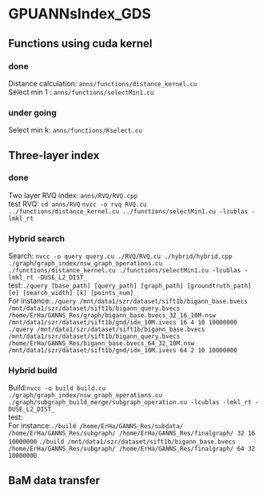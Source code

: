 # GPUANNsIndex_GDS

## Functions using cuda kernel  
### done
Distance calculation: `anns/functions/distance_kernel.cu`  
Select min 1 : `anns/functions/selectMin1.cu`  
  
### under going
Select min k: `anns/functions/Kselect.cu`  

## Three-layer index
### done
Two layer RVQ index: `anns/RVQ/RVQ.cpp`  
test RVQ: `cd anns/RVQ` `nvcc -o rvq RVQ.cu ../functions/distance_kernel.cu ../functions/selectMin1.cu -lcublas -lmkl_rt`  
  
### Hybrid search
Search: `nvcc -o query query.cu ./RVQ/RVQ.cu ./hybrid/hybrid.cpp ./graph/graph_index/nsw_graph_operations.cu ./functions/distance_kernel.cu ./functions/selectMin1.cu -lcublas -lmkl_rt -DUSE_L2_DIST_`  
test:`./query [base_path] [query_path] [graph_path] [groundtruth_path] [e] [search_width] [k] [points_num]`  
For instance:`./query /mnt/data1/szr/dataset/sift1b/bigann_base.bvecs /mnt/data1/szr/dataset/sift1b/bigann_query.bvecs /home/ErHa/GANNS_Res/graph/bigann_base.bvecs_32_16_10M.nsw /mnt/data1/szr/dataset/sift1b/gnd/idx_10M.ivecs 16 4 10 10000000`
`./query /mnt/data1/szr/dataset/sift1b/bigann_base.bvecs /mnt/data1/szr/dataset/sift1b/bigann_query.bvecs /home/ErHa/GANNS_Res/bigann_base.bvecs_64_32_10M.nsw /mnt/data1/szr/dataset/sift1b/gnd/idx_10M.ivecs 64 2 10 10000000`   
### Hybrid build
Build:`nvcc -o build build.cu ./graph/graph_index/nsw_graph_operations.cu ./graph/subgraph_build_merge/subgraph_operation.cu -lcublas -lmkl_rt -DUSE_L2_DIST_`  
test:` `    
For instance:`./build /home/ErHa/GANNS_Res/subdata/ /home/ErHa/GANNS_Res/subgraph/ /home/ErHa/GANNS_Res/finalgraph/ 32 16 10000000`
`./build /mnt/data1/szr/dataset/sift1b/bigann_base.bvecs /home/ErHa/GANNS_Res/subgraph/ /home/ErHa/GANNS_Res/finalgraph/ 64 32 10000000`
## BaM data transfer
